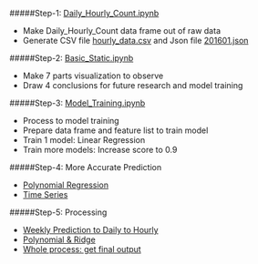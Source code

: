 
#####Step-1: [Daily_Hourly_Count.ipynb](https://github.com/BitTigerInst/Smarking-G16/blob/master/member/alice/Daily_Hourly_Count.ipynb)
- Make Daily_Hourly_Count data frame out of raw data
- Generate CSV file [hourly_data.csv](https://github.com/BitTigerInst/Smarking-G16/blob/master/member/alice/hourly_data.csv) and Json file [201601.json](https://github.com/BitTigerInst/Smarking-G16/blob/master/member/alice/201601.json)

#####Step-2: [Basic_Static.ipynb](https://github.com/BitTigerInst/Smarking-G16/blob/master/member/alice/Basic_Static.ipynb)
- Make 7 parts visualization to observe
- Draw 4 conclusions for future research and model training

#####Step-3: [Model_Training.ipynb](https://github.com/BitTigerInst/Smarking-G16/blob/master/member/alice/Model_Training.ipynb)
- Process to model training
- Prepare data frame and feature list to train model
- Train 1 model: Linear Regression
- Train more models: Increase score to 0.9


#####Step-4: More Accurate Prediction
- [Polynomial Regression](https://github.com/BitTigerInst/Smarking-G16/blob/master/member/alice/Model_Training_Polynomial.ipynb)
- [Time Series](https://github.com/BitTigerInst/Smarking-G16/blob/master/member/alice/Model_Training_TimeSeries_Weekly.ipynb)


#####Step-5: Processing
- [Weekly Prediction to Daily to Hourly](https://github.com/BitTigerInst/Smarking-G16/blob/master/member/alice/Week_to_Day_to_Hour.ipynb)
- [Polynomial & Ridge](https://github.com/BitTigerInst/Smarking-G16/blob/master/member/alice/Model_Training_WholeProcess_Raw.ipynb)
- [Whole process: get final output](https://github.com/BitTigerInst/Smarking-G16/blob/master/member/alice/Model_Training_WholeProcess_Final.ipynb)

